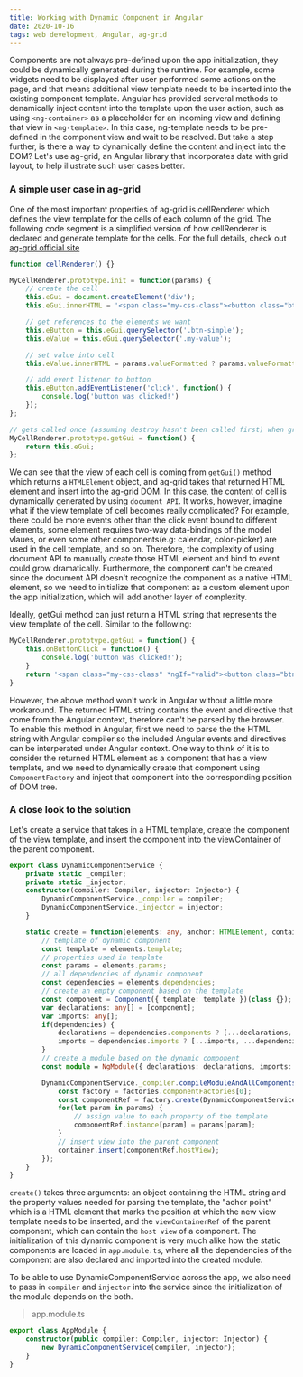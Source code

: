 ```yaml
---
title: Working with Dynamic Component in Angular
date: 2020-10-16
tags: web development, Angular, ag-grid
---
```

Components are not always pre-defined upon the app initialization, they could be dynamically generated during the runtime. For example, some widgets need to be displayed after user performed some actions on the page, and that means additional view template needs to be inserted into the existing component template. Angular has provided serveral methods to denamically inject content into the template upon the user action, such as using `<ng-container>` as a placeholder for an incoming view and defining that view in `<ng-template>`. In this case, ng-template needs to be pre-defined in the component view and wait to be resolved. But take a step further, is there a way to dynamically define the content and inject into the DOM? Let's use ag-grid, an Angular library that incorporates data with grid layout, to help illustrate such user cases better. 

### A simple user case in ag-grid
One of the most important properties of ag-grid is cellRenderer which defines the view template for the cells of each column of the grid. The following code segment is a simplified version of how cellRenderer is declared and generate template for the cells. For the full details, check out [ag-grid official site](https://www.ag-grid.com/javascript-grid-cell-rendering-components/)
```javascript 
function cellRenderer() {}

MyCellRenderer.prototype.init = function(params) {
    // create the cell
    this.eGui = document.createElement('div');
    this.eGui.innerHTML = '<span class="my-css-class"><button class="btn-simple">Push Me</button><span class="my-value"></span></span>';

    // get references to the elements we want
    this.eButton = this.eGui.querySelector('.btn-simple');
    this.eValue = this.eGui.querySelector('.my-value');

    // set value into cell
    this.eValue.innerHTML = params.valueFormatted ? params.valueFormatted : params.value;

    // add event listener to button
    this.eButton.addEventListener('click', function() {
        console.log('button was clicked!')
    });
};

// gets called once (assuming destroy hasn't been called first) when grid ready to insert the element
MyCellRenderer.prototype.getGui = function() {
    return this.eGui;
};
```
We can see that the view of each cell is coming from `getGui()` method which returns a `HTMLElement` object, and ag-grid takes that returned HTML element and insert into the ag-grid DOM. In this case, the content of cell is dynamically generated by using `document API`. It works, however, imagine what if the view template of cell becomes really complicated? For example, there could be more events other than the click event bound to different elements, some element requires two-way data-bindings of the model vlaues, or even some other components(e.g: calendar, color-picker) are used in the cell template, and so on. Therefore, the complexity of using document API to manually create those HTML element and bind to event could grow dramatically. Furthermore, the component can't be created since the document API doesn't recognize the component as a native HTML element, so we need to initialize that component as a custom element upon the app initialization, which will add another layer of complexity. 

Ideally, getGui method can just return a HTML string that represents the view template of the cell. Similar to the following:
```javascript 
MyCellRenderer.prototype.getGui = function() {
    this.onButtonClick = function() {
        console.log('button was clicked!');
    }
    return '<span class="my-css-class" *ngIf="valid"><button class="btn-simple" (click)="onButtonClick()">Push Me</button><span class="my-value"></span></span>';
}
```
However, the above method won't work in Angular without a little more workaround. The returned HTML string contains the event and directive that come from the Angular context, therefore can't be parsed by the browser. To enable this method in Angular, first we need to parse the the HTML string with Angular compiler so the included Angular events and directives can be interperated under Angular context. One way to think of it is to consider the returned HTML element as a component that has a view template, and we need to dynamically create that component using `ComponentFactory` and inject that component into the corresponding position of DOM tree. 

### A close look to the solution 
Let's create a service that takes in a HTML template, create the component of the view template, and insert the component into the viewContainer of the parent component.
```typescript 
export class DynamicComponentService {
    private static _compiler;
    private static _injector;
    constructor(compiler: Compiler, injector: Injector) {
        DynamicComponentService._compiler = compiler;
        DynamicComponentService._injector = injector;
    }

    static create = function(elements: any, anchor: HTMLElement, container: ViewContainerRef) {
        // template of dynamic component
        const template = elements.template;
        // properties used in template
        const params = elements.params;
        // all dependencies of dynamic component
        const dependencies = elements.dependencies;
        // create an empty component based on the template
        const component = Component({ template: template })(class {});
        var declarations: any[] = [component];
        var imports: any[];
        if(dependencies) {
            declarations = dependencies.components ? [...declarations, ...dependencies.components] : [declarations];
            imports = dependencies.imports ? [...imports, ...dependencies.imports] : [];
        }
        // create a module based on the dynamic component 
        const module = NgModule({ declarations: declarations, imports: imports })(class {});

        DynamicComponentService._compiler.compileModuleAndAllComponentsAsync(module).then(factories => {
            const factory = factories.componentFactories[0];
            const componentRef = factory.create(DynamicComponentService._injector, [], anchor);
            for(let param in params) {
                // assign value to each property of the template
                componentRef.instance[param] = params[param];
            }
            // insert view into the parent component
            container.insert(componentRef.hostView);
        });
    }
}
```
`create()` takes three arguments: an object containing the HTML string and the property values needed for parsing the template, the "achor point" which is a HTML element that marks the position at which the new view template needs to be inserted, and the `viewContainerRef` of the parent component, which can contain the `host view` of a component. The initialization of this dynamic component is very much alike how the static components are loaded in `app.module.ts`, where all the dependencies of the component are also declared and imported into the created module. 

To be able to use DynamicComponentService across the app, we also need to pass in `compiler` and `injector` into the service since the initialization of the module depends on the both.
>app.module.ts
```typescript
export class AppModule {
    constructor(public compiler: Compiler, injector: Injector) {
        new DynamicComponentService(compiler, injector);
    }
}
```





